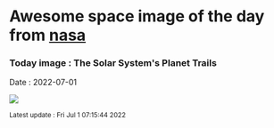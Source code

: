 
# Awesome space image of the day from [nasa](https://api.nasa.gov/)

### Today image : The Solar System's Planet Trails

Date : 2022-07-01


![](https://apod.nasa.gov/apod/image/2207/Star-trail-of-planets1067.jpg)

<small>Latest update : Fri Jul  1 07:15:44 2022</small>


